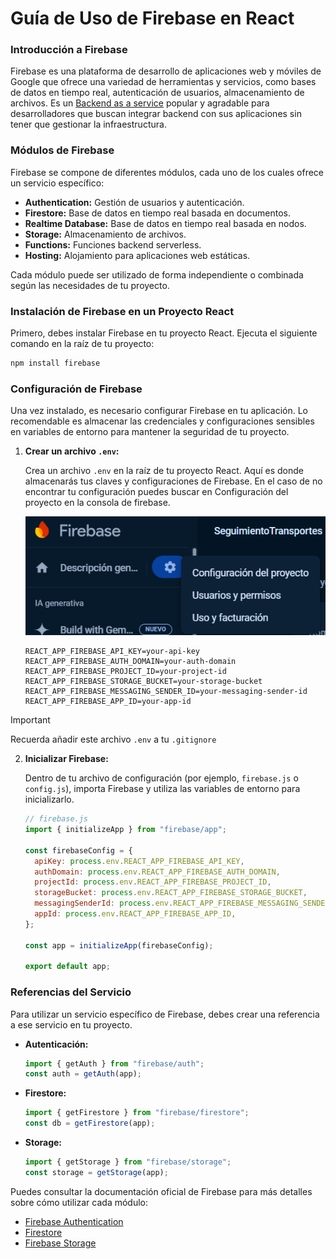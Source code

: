 # **Guía de Uso de Firebase en React**

### **Introducción a Firebase**

Firebase es una plataforma de desarrollo de aplicaciones web y móviles de Google que ofrece una variedad de herramientas y servicios, como bases de datos en tiempo real, autenticación de usuarios, almacenamiento de archivos. Es un [Backend as a service](https://www.cloudflare.com/es-es/learning/serverless/glossary/backend-as-a-service-baas/) popular y agradable para desarrolladores que buscan integrar backend con sus aplicaciones sin tener que gestionar la infraestructura.

### **Módulos de Firebase**

Firebase se compone de diferentes módulos, cada uno de los cuales ofrece un servicio específico:

- **Authentication:** Gestión de usuarios y autenticación.
- **Firestore:** Base de datos en tiempo real basada en documentos.
- **Realtime Database:** Base de datos en tiempo real basada en nodos.
- **Storage:** Almacenamiento de archivos.
- **Functions:** Funciones backend serverless.
- **Hosting:** Alojamiento para aplicaciones web estáticas.

Cada módulo puede ser utilizado de forma independiente o combinada según las necesidades de tu proyecto.

### **Instalación de Firebase en un Proyecto React**

Primero, debes instalar Firebase en tu proyecto React. Ejecuta el siguiente comando en la raíz de tu proyecto:

```bash
npm install firebase
```

### **Configuración de Firebase**

Una vez instalado, es necesario configurar Firebase en tu aplicación. Lo recomendable es almacenar las credenciales y configuraciones sensibles en variables de entorno para mantener la seguridad de tu proyecto.

1. **Crear un archivo `.env`:**

   Crea un archivo `.env` en la raíz de tu proyecto React. Aquí es donde almacenarás tus claves y configuraciones de Firebase. En el caso de no encontrar tu configuración puedes buscar en Configuración del proyecto en la consola de firebase.

   ![consola firebase](./assets/configuracionproyecto.png)

   ```plaintext
   REACT_APP_FIREBASE_API_KEY=your-api-key
   REACT_APP_FIREBASE_AUTH_DOMAIN=your-auth-domain
   REACT_APP_FIREBASE_PROJECT_ID=your-project-id
   REACT_APP_FIREBASE_STORAGE_BUCKET=your-storage-bucket
   REACT_APP_FIREBASE_MESSAGING_SENDER_ID=your-messaging-sender-id
   REACT_APP_FIREBASE_APP_ID=your-app-id
   ```

> [!IMPORTANT]  
> Recuerda añadir este archivo `.env` a tu `.gitignore`

2. **Inicializar Firebase:**

   Dentro de tu archivo de configuración (por ejemplo, `firebase.js` o `config.js`), importa Firebase y utiliza las variables de entorno para inicializarlo.

   ```javascript
   // firebase.js
   import { initializeApp } from "firebase/app";

   const firebaseConfig = {
     apiKey: process.env.REACT_APP_FIREBASE_API_KEY,
     authDomain: process.env.REACT_APP_FIREBASE_AUTH_DOMAIN,
     projectId: process.env.REACT_APP_FIREBASE_PROJECT_ID,
     storageBucket: process.env.REACT_APP_FIREBASE_STORAGE_BUCKET,
     messagingSenderId: process.env.REACT_APP_FIREBASE_MESSAGING_SENDER_ID,
     appId: process.env.REACT_APP_FIREBASE_APP_ID,
   };

   const app = initializeApp(firebaseConfig);

   export default app;
   ```

### **Referencias del Servicio**

Para utilizar un servicio específico de Firebase, debes crear una referencia a ese servicio en tu proyecto.

- **Autenticación:**

   ```javascript
   import { getAuth } from "firebase/auth";
   const auth = getAuth(app);
   ```

- **Firestore:**

   ```javascript
   import { getFirestore } from "firebase/firestore";
   const db = getFirestore(app);
   ```

- **Storage:**

   ```javascript
   import { getStorage } from "firebase/storage";
   const storage = getStorage(app);
   ```

Puedes consultar la documentación oficial de Firebase para más detalles sobre cómo utilizar cada módulo:

- [Firebase Authentication](https://firebase.google.com/docs/auth)
- [Firestore](https://firebase.google.com/docs/firestore)
- [Firebase Storage](https://firebase.google.com/docs/storage)